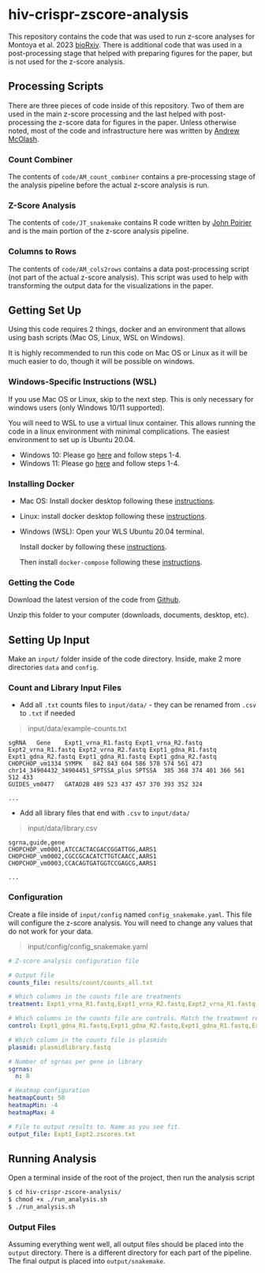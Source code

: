 # hiv-crispr-zscore-analysis

This repository contains the code that was used to run z-score analyses for Montoya et al. 2023 [bioRxiv](https://www.biorxiv.org/content/10.1101/2022.11.03.515041v1). There is additional code that was used in a post-processing stage that helped with preparing figures for the paper, but is not used for the z-score analysis.

## Processing Scripts

There are three pieces of code inside of this repository. Two of them are used in the main z-score processing and the last helped with post-processing the z-score data for figures in the paper. Unless otherwise noted, most of the code and infrastructure here was written by [Andrew McOlash](https://github.com/amcolash).

### Count Combiner

The contents of `code/AM_count_combiner` contains a pre-processing stage of the analysis pipeline before the actual z-score analysis is run.

### Z-Score Analysis

The contents of `code/JT_snakemake` contains R code written by [John Poirier](john.poirier@nyulangone.org) and is the main portion of the z-score
analysis pipeline.

### Columns to Rows

The contents of `code/AM_cols2rows` contains a data post-processing script (not part of the actual z-score analysis). This script was used to help with transforming the output data for the visualizations in the paper.

## Getting Set Up

Using this code requires 2 things, docker and an environment that allows using bash scripts (Mac OS, Linux, WSL on Windows).

It is highly recommended to run this code on Mac OS or Linux as it will be much easier to do, though it will be possible on windows.

### Windows-Specific Instructions (WSL)

If you use Mac OS or Linux, skip to the next step. This is only necessary for windows users (only Windows 10/11 supported).

You will need to WSL to use a virtual linux container. This allows running the code in a linux environment with minimal complications. The easiest environment to set up is Ubuntu 20.04.

- Windows 10: Please go [here](https://ubuntu.com/tutorials/install-ubuntu-on-wsl2-on-windows-10) and follow steps 1-4.
- Windows 11: Please go [here](https://ubuntu.com/tutorials/install-ubuntu-on-wsl2-on-windows-11-with-gui-support) and follow steps 1-4.

### Installing Docker

- Mac OS: Install docker desktop following these [instructions](https://docs.docker.com/desktop/install/mac-install/).

- Linux: install docker desktop following these [instructions](https://docs.docker.com/desktop/install/linux-install/).

- Windows (WSL): Open your WLS Ubuntu 20.04 terminal.

  Install docker by following these [instructions](https://docs.docker.com/engine/install/ubuntu/#install-using-the-repository).

  Then install `docker-compose` following these [instructions](https://docs.docker.com/compose/install/other/).

### Getting the Code

Download the latest version of the code from [Github](https://github.com/amcolash/hiv-crispr-zscore-analysis/archive/refs/heads/main.zip).

Unzip this folder to your computer (downloads, documents, desktop, etc).

## Setting Up Input

Make an `input/` folder inside of the code directory. Inside, make 2 more directories `data` and `config`.

### Count and Library Input Files

- Add all `.txt` counts files to `input/data/` - they can be renamed from `.csv` to `.txt` if needed

> input/data/example-counts.txt

```tsv
sgRNA	Gene	Expt1_vrna_R1.fastq Expt1_vrna_R2.fastq Expt2_vrna_R1.fastq Expt2_vrna_R2.fastq Expt1_gdna_R1.fastq Expt1_gdna_R2.fastq Expt1_gdna_R1.fastq Expt1_gdna_R2.fastq
CHOPCHOP_vm1334	SYMPK	842	843	604	586	578	574	561	473
chr14_34904432_34904451_SPTSSA_plus	SPTSSA	385	368	374	401	366	561	512	433
GUIDES_vm0477	GATAD2B	489	523	437	457	370	393	352	324

...
```

- Add all library files that end with `.csv` to `input/data/`

> input/data/library.csv

```csv
sgrna,guide,gene
CHOPCHOP_vm0001,ATCCACTACGACCGGATTGG,AARS1
CHOPCHOP_vm0002,CGCCGCACATCTTGTCAACC,AARS1
CHOPCHOP_vm0003,CCACAGTGATGGTCCGAGCG,AARS1

...
```

### Configuration

Create a file inside of `input/config` named `config_snakemake.yaml`. This file will configure the z-score analysis. You will need to change any values that do not work for your data.

> input/config/config_snakemake.yaml

```yaml
# Z-score analysis configuration file

# Output file
counts_file: results/count/counts_all.txt

# Which columns in the counts file are treatments
treatment: Expt1_vrna_R1.fastq,Expt1_vrna_R2.fastq,Expt2_vrna_R1.fastq,Expt2_vrna_R2.fastq

# Which columns in the counts file are controls. Match the treatment replicates above with control replicates you want to normalize to below.
control: Expt1_gdna_R1.fastq,Expt1_gdna_R2.fastq,Expt1_gdna_R1.fastq,Expt1_gdna_R2.fastq

# Which column in the counts file is plasmids
plasmid: plasmidlibrary.fastq

# Number of sgrnas per gene in library
sgrnas:
  n: 8

# Heatmap configuration
heatmapCount: 50
heatmapMin: -4
heatmapMax: 4

# File to output results to. Name as you see fit.
output_file: Expt1_Expt2.zscores.txt
```

## Running Analysis

Open a terminal inside of the root of the project, then run the analysis script

```bash
$ cd hiv-crispr-zscore-analysis/
$ chmod +x ./run_analysis.sh
$ ./run_analysis.sh
```

### Output Files

Assuming everything went well, all output files should be placed into the `output` directory. There is a different directory for each part of the pipeline. The final output is placed into `output/snakemake`.
